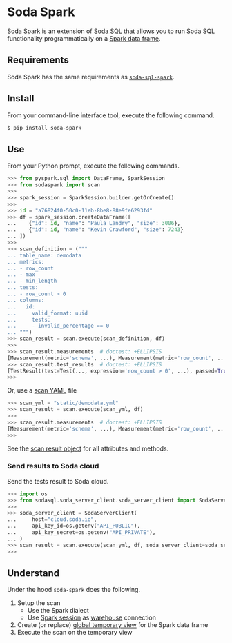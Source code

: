 # Soda Spark

Soda Spark is an extension of
[Soda SQL](https://docs.soda.io/soda-sql/5_min_tutorial.html) that allows you to run Soda
SQL functionality programmatically on a
[Spark data frame](https://spark.apache.org/docs/latest/api/python/reference/api/pyspark.sql.DataFrame.html).

## Requirements

Soda Spark has the same requirements as
[`soda-sql-spark`](https://docs.soda.io/soda-sql/installation.html).

## Install

From your command-line interface tool, execute the following command.

``` sh
$ pip install soda-spark
```

## Use

From your Python prompt, execute the following commands.

``` python
>>> from pyspark.sql import DataFrame, SparkSession
>>> from sodaspark import scan
>>>
>>> spark_session = SparkSession.builder.getOrCreate()
>>>
>>> id = "a76824f0-50c0-11eb-8be8-88e9fe6293fd"
>>> df = spark_session.createDataFrame([
...	   {"id": id, "name": "Paula Landry", "size": 3006},
...	   {"id": id, "name": "Kevin Crawford", "size": 7243}
... ])
>>>
>>> scan_definition = ("""
... table_name: demodata
... metrics:
... - row_count
... - max
... - min_length
... tests:
... - row_count > 0
... columns:
...   id:
...     valid_format: uuid
...     tests:
...     - invalid_percentage == 0
... """)
>>> scan_result = scan.execute(scan_definition, df)
>>>
>>> scan_result.measurements  # doctest: +ELLIPSIS
[Measurement(metric='schema', ...), Measurement(metric='row_count', ...), ...]
>>> scan_result.test_results  # doctest: +ELLIPSIS
[TestResult(test=Test(..., expression='row_count > 0', ...), passed=True, skipped=False, ...)]
>>>
```

Or, use a [scan YAML](https://docs.soda.io/soda-sql/scan-yaml.html) file

``` python
>>> scan_yml = "static/demodata.yml"
>>> scan_result = scan.execute(scan_yml, df)
>>>
>>> scan_result.measurements  # doctest: +ELLIPSIS
[Measurement(metric='schema', ...), Measurement(metric='row_count', ...), ...]
>>>
```

See the
[scan result object](https://github.com/sodadata/soda-sql/blob/main/core/sodasql/scan/scan_result.py)
for all attributes and methods.

### Send results to Soda cloud

Send the tests result to Soda cloud.

``` python
>>> import os
>>> from sodasql.soda_server_client.soda_server_client import SodaServerClient
>>>
>>> soda_server_client = SodaServerClient(
...     host="cloud.soda.io",
...     api_key_id=os.getenv("API_PUBLIC"),
...     api_key_secret=os.getenv("API_PRIVATE"),
... )
>>> scan_result = scan.execute(scan_yml, df, soda_server_client=soda_server_client)
>>>
```

## Understand

Under the hood `soda-spark` does the following.

1. Setup the scan
   * Use the Spark dialect
   * Use [Spark session](https://spark.apache.org/docs/latest/api/python/reference/api/pyspark.sql.SparkSession.html)
     as [warehouse](https://docs.soda.io/soda-sql/warehouse.html) connection
2. Create (or replace)
   [global temporary view](https://spark.apache.org/docs/latest/api/python/reference/api/pyspark.sql.DataFrame.createOrReplaceGlobalTempView.html)
   for the Spark data frame
3. Execute the scan on the temporary view
